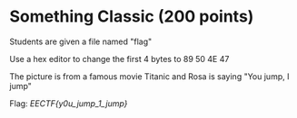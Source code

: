 # Something Classic (200 points)

Students are given a file named "flag"

Use a hex editor to change the first 4 bytes to 89 50 4E 47

The picture is from a famous movie Titanic and Rosa is saying "You jump, I jump"

Flag: *EECTF{y0u_jump_1_jump}*

